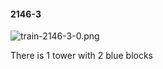 #### 2146-3
![train-2146-3-0.png](https://github.com/lil-lab/nlvr/raw/master/nlvr/train/images/68/train-2146-3-0.png "train-2146-3-0.png")

There is 1 tower with 2 blue blocks